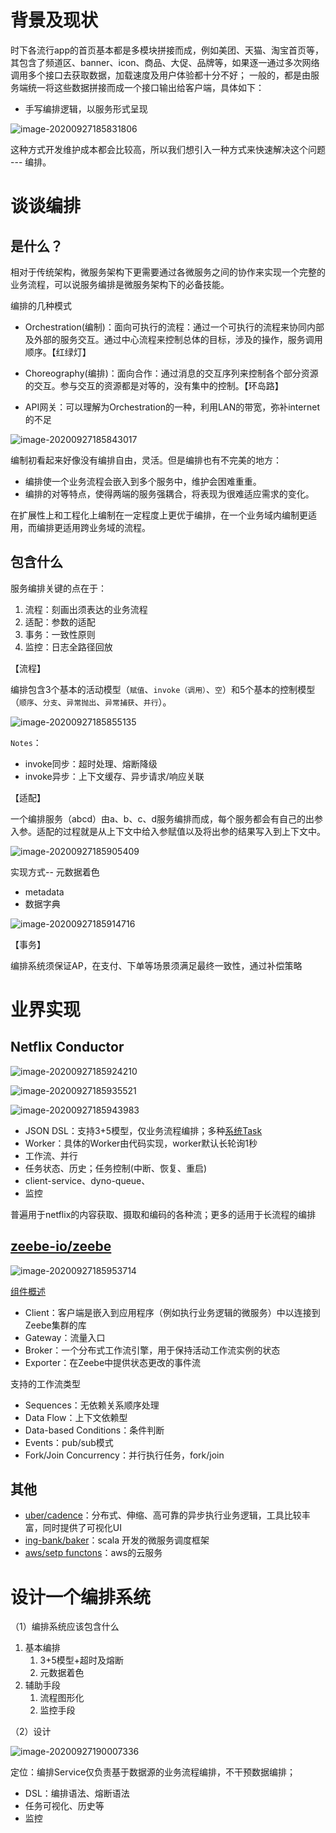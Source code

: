 # 背景及现状

时下各流行app的首页基本都是多模块拼接而成，例如美团、天猫、淘宝首页等，其包含了频道区、banner、icon、商品、大促、品牌等，如果逐一通过多次网络调用多个接口去获取数据，加载速度及用户体验都十分不好；
一般的，都是由服务端统一将这些数据拼接而成一个接口输出给客户端，具体如下：

- 手写编排逻辑，以服务形式呈现

![image-20200927185831806](resources/谈谈编排/image-20200927185831806.png)

这种方式开发维护成本都会比较高，所以我们想引入一种方式来快速解决这个问题 --- 编排。

# 谈谈编排

## 是什么？

相对于传统架构，微服务架构下更需要通过各微服务之间的协作来实现一个完整的业务流程，可以说服务编排是微服务架构下的必备技能。

编排的几种模式

- Orchestration(编制)：面向可执行的流程：通过一个可执行的流程来协同内部及外部的服务交互。通过中心流程来控制总体的目标，涉及的操作，服务调用顺序。【红绿灯】

- Choreography(编排)：面向合作：通过消息的交互序列来控制各个部分资源的交互。参与交互的资源都是对等的，没有集中的控制。【环岛路】

- API网关：可以理解为Orchestration的一种，利用LAN的带宽，弥补internet的不足

![image-20200927185843017](resources/谈谈编排/image-20200927185843017.png)


编制初看起来好像没有编排自由，灵活。但是编排也有不完美的地方：

- 编排使一个业务流程会嵌入到多个服务中，维护会困难重重。
- 编排的对等特点，使得两端的服务强耦合，将表现为很难适应需求的变化。

在扩展性上和工程化上编制在一定程度上更优于编排，在一个业务域内编制更适用，而编排更适用跨业务域的流程。

## 包含什么

服务编排关键的点在于：

1. 流程：刻画出须表达的业务流程
2. 适配：参数的适配
3. 事务：一致性原则
4. 监控：日志全路径回放

【流程】

编排包含3个基本的活动模型（`赋值`、`invoke（调用）`、`空`）和5个基本的控制模型（`顺序`、`分支`、`异常抛出`、`异常捕获`、`并行`）。

![image-20200927185855135](resources/谈谈编排/image-20200927185855135.png)


`Notes`：

- invoke同步：超时处理、熔断降级
- invoke异步：上下文缓存、异步请求/响应关联

【适配】

一个编排服务（abcd）由a、b、c、d服务编排而成，每个服务都会有自己的出参入参。适配的过程就是从上下文中给入参赋值以及将出参的结果写入到上下文中。

![image-20200927185905409](resources/谈谈编排/image-20200927185905409.png)


实现方式-- 元数据着色

- metadata
- 数据字典

![image-20200927185914716](resources/谈谈编排/image-20200927185914716.png)


【事务】

编排系统须保证AP，在支付、下单等场景须满足最终一致性，通过补偿策略

# 业界实现

## Netflix Conductor

![image-20200927185924210](resources/谈谈编排/image-20200927185924210.png)

![image-20200927185935521](resources/谈谈编排/image-20200927185935521.png)

![image-20200927185943983](resources/谈谈编排/image-20200927185943983.png)


- JSON DSL：支持3+5模型，仅业务流程编排；多种[系统Task](https://netflix.github.io/conductor/configuration/systask/)
- Worker：具体的Worker由代码实现，worker默认长轮询1秒
- 工作流、并行
- 任务状态、历史；任务控制(中断、恢复、重启)
- client-service、dyno-queue、
- 监控

普遍用于netflix的内容获取、摄取和编码的各种流；更多的适用于长流程的编排

## [zeebe-io/zeebe](https://github.com/zeebe-io/zeebe)

![image-20200927185953714](resources/谈谈编排/image-20200927185953714.png)


[组件概述](https://blog.csdn.net/qq_30739519/article/details/89437516)

- Client：客户端是嵌入到应用程序（例如执行业务逻辑的微服务）中以连接到Zeebe集群的库
- Gateway：流量入口
- Broker：一个分布式工作流引擎，用于保持活动工作流实例的状态
- Exporter：在Zeebe中提供状态更改的事件流

支持的工作流类型

- Sequences：无依赖关系顺序处理
- Data Flow：上下文依赖型
- Data-based Conditions：条件判断
- Events：pub/sub模式
- Fork/Join Concurrency：并行执行任务，fork/join

## 其他

- [uber/cadence](https://github.com/uber/cadence)：分布式、伸缩、高可靠的异步执行业务逻辑，工具比较丰富，同时提供了可视化UI
- [ing-bank/baker](https://github.com/ing-bank/baker)：scala 开发的微服务调度框架
- [aws/setp functons](https://aws.amazon.com/cn/step-functions/)：aws的云服务

# 设计一个编排系统

（1）编排系统应该包含什么

1. 基本编排
   1. 3+5模型+超时及熔断
   2. 元数据着色
2. 辅助手段
   1. 流程图形化
   2. 监控手段

（2）设计

![image-20200927190007336](resources/谈谈编排/image-20200927190007336.png)


定位：编排Service仅负责基于数据源的业务流程编排，不干预数据编排；

- DSL：编排语法、熔断语法
- 任务可视化、历史等
- 监控